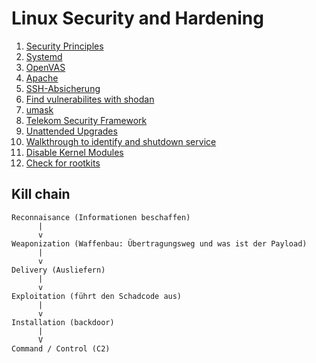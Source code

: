 # Linux Security and Hardening 

  1. [Security Principles](security-principles.md)
  1. [Systemd](systemd.md) 
  1. [OpenVAS](openvas.md)
  1. [Apache](apache.md) 
  1. [SSH-Absicherung](ssh.md) 
  1. [Find vulnerabilites with shodan](shodan.io) 
  1. [umask](umask.md) 
  1. [Telekom Security Framework](telekom.md)
  1. [Unattended Upgrades](unattended-upgrades.md) 
  1. [Walkthrough to identify and shutdown service](identify-service.md)
  1. [Disable Kernel Modules](disable-modules.md) 
  1. [Check for rootkits](check-rootkits.md) 

  
## Kill chain 

```
Reconnaisance (Informationen beschaffen)
      |
      v
Weaponization (Waffenbau: Übertragungsweg und was ist der Payload)
      |
      v
Delivery (Ausliefern) 
      |
      v 
Exploitation (führt den Schadcode aus) 
      |
      v
Installation (backdoor) 
      |
      V
Command / Control (C2) 
```




